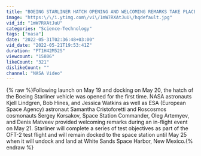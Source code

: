 ```yaml
---
title: "BOEING STARLINER HATCH OPENING AND WELCOMING REMARKS TAKE PLACE ON SPACE STATION"
image: "https:\/\/i.ytimg.com\/vi\/1mW7RXAtJuU\/hqdefault.jpg"
vid_id: "1mW7RXAtJuU"
categories: "Science-Technology"
tags: ["nasa"]
date: "2022-05-31T02:36:48+03:00"
vid_date: "2022-05-21T19:53:41Z"
duration: "PT1H42M52S"
viewcount: "15806"
likeCount: "321"
dislikeCount: ""
channel: "NASA Video"
---
```

{% raw %}Following launch on May 19 and docking on May 20, the hatch of the Boeing Starliner vehicle was opened for the first time. NASA astronauts Kjell Lindgren, Bob Hines, and Jessica Watkins as well as ESA (European Space Agency) astronaut Samantha Cristoforetti and Roscosmos cosmonauts Sergey Korsakov, Space Station Commander, Oleg Artemyev, and Denis Matveev provided welcoming remarks during an in-flight event on May 21. Starliner will complete a series of test objectives as part of the OFT-2 test flight and will remain docked to the space station until May 25 when it will undock and land at White Sands Space Harbor, New Mexico.{% endraw %}
